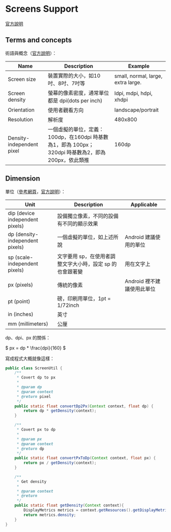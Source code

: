 # Screens Support

[官方說明](http://developer.android.com/guide/practices/screens_support.html)

## Terms and concepts

術語與概念（[官方說明](http://developer.android.com/guide/practices/screens_support.html#terms)）：

|  Name  |  Description  |  Example  |
|  ----  |  -----------  |  -------  |
| Screen size | 裝置實際的大小，如10吋、8吋、7吋等 | small, normal, large, extra large. |
| Screen density | 螢幕的像素密度，通常單位都是 dpi(dots per inch) | ldpi, mdpi, hdpi, xhdpi |
| Orientation | 使用者觀看方向 | landscape/portrait |
| Resolution | 解析度 | 480x800 |
| Density-independent pixel | 一個虛擬的單位，定義：100dp，在160dpi 時基數為1，即為 100px；320dpi 時基數為2，即為 200px，依此類推 | 160dp |

## Dimension

單位（[參考網頁](http://www.imyukin.com/?p=277)，[官方說明](http://developer.android.com/guide/topics/resources/more-resources.html#Dimension)）：

|  Unit  |  Description  |  Applicable  |
|  ----  |  -----------  |  ----------  |
| dip (device independent pixels) | 設備獨立像素，不同的設備有不同的顯示效果 |
| dp (density-independent pixels) | 一個虛擬的單位，如上述所說 | Android 建議使用的單位 |
| sp (scale-independent pixels) | 文字要用 sp，在使用者調整文字大小時，設定 sp 的也會跟著變 | 用在文字上 |
| px (pixels) | 傳統的像素 | Android 裡不建議使用此單位 |
| pt (point) | 磅，印刷用單位，1pt = 1/72inch | |
| in (inches) | 英寸| |
| mm (millimeters) | 公厘 | |

dp、dpi、px 的關係：

$ px = dp * \frac{dpi}{160} $

寫成程式大概就像這樣：
```java
public class ScreenUtil {
	/**
	 * Covert dp to px
	 *
	 * @param dp
	 * @param context
	 * @return pixel
	 */
	public static float convertDp2Px(Context context, float dp) {
		return dp * getDensity(context);
	}

	/**
	 * Covert px to dp
	 *
	 * @param px
	 * @param context
	 * @return dp
	 */
	public static float convertPxToDp(Context context, float px) {
		return px / getDensity(context);
	}

	/**
	 * Get density
	 *
	 * @param context
	 * @return
	 */
	public static float getDensity(Context context){
		DisplayMetrics metrics = context.getResources().getDisplayMetrics();
		return metrics.density;
	}
}
```
